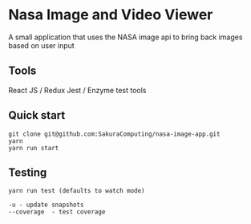 # Nasa Image and Video Viewer

A small application that uses the NASA image api to bring back images based on user input

## Tools
React JS / Redux 
Jest / Enzyme test tools

## Quick start

```
git clone git@github.com:SakuraComputing/nasa-image-app.git
yarn 
yarn run start
```

## Testing

```
yarn run test (defaults to watch mode)

-u - update snapshots
--coverage  - test coverage
```

